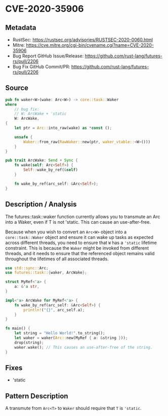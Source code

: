 # CVE-2020-35906

## Metadata

- RustSec: https://rustsec.org/advisories/RUSTSEC-2020-0060.html
- Mitre: https://cve.mitre.org/cgi-bin/cvename.cgi?name=CVE-2020-35906
- Bug Report GitHub Issue/Release: https://github.com/rust-lang/futures-rs/pull/2206
- Bug Fix GitHub Commit/PR: https://github.com/rust-lang/futures-rs/pull/2206

## Source

```rust
pub fn waker<W>(wake: Arc<W>) -> core::task::Waker
where
    // bug fix:
    // W: ArcWake + 'static
    W: ArcWake,
{
    let ptr = Arc::into_raw(wake) as *const ();

    unsafe {
        Waker::from_raw(RawWaker::new(ptr, waker_vtable::<W>()))
    }
}
```

```rust
pub trait ArcWake: Send + Sync {
    fn wake(self: Arc<Self>) {
        Self::wake_by_ref(&self)
    }

    fn wake_by_ref(arc_self: &Arc<Self>);
}
```

## Description / Analysis

The futures::task::waker function currently allows you to transmute an Arc<T> into a Waker, even if T is not 'static. This can cause an use-after-free.

Because when you wish to convert an `Arc<W>` object into a `core::task::Waker` object and ensure it can wake up tasks as expected across different threads, you need to ensure that `W` has a `'static` lifetime constraint. This is because the `Waker` might be invoked from different threads, and it needs to ensure that the referenced object remains valid throughout the lifetimes of all associated threads.

```rust
use std::sync::Arc;
use futures::task::{waker, ArcWake};

struct MyRef<'a> {
    a: &'a str,
}

impl<'a> ArcWake for MyRef<'a> {
    fn wake_by_ref(arc_self: &Arc<Self>) {
        println!("{}", arc_self.a);
    }
}

fn main() {
    let string = "Hello World!".to_string();
    let waker = waker(Arc::new(MyRef { a: &string }));
    drop(string);
    waker.wake(); // This causes an use-after-free of the string.
}
```

## Fixes

- 'static

## Pattern Description

A transmute from `Arc<T>` to `Waker` should require that `T` is `'static`.

